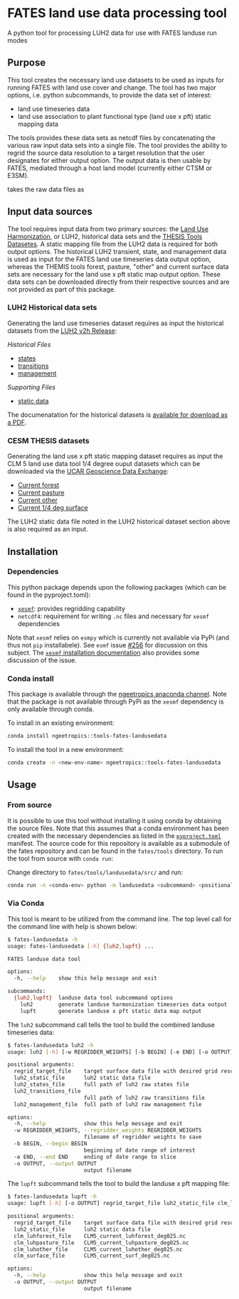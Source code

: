 # FATES land use data processing tool

A python tool for processing LUH2 data for use with FATES landuse run modes

## Purpose

This tool creates the necessary land use datasets to be used as inputs for running FATES with land use cover and change.  The tool has two major options, i.e. python subcommands, to provide the data set of interest:

- land use timeseries data
- land use association to plant functional type (land use x pft) static mapping data

The tools provides these data sets as netcdf files by concatenating the various raw input data sets into a single file.  The tool provides the ability to regrid the source data resolution to a target
resolution that the user designates for either output option.  The output data is then usable by FATES, mediated through a host land model (currently either CTSM or E3SM).

takes the raw  data files as

## Input data sources

The tool requires input data from two primary sources: the [Land Use Harmonization](https://luh.umd.edu/), or LUH2, historical data sets and the [THESIS Tools Datasetes](https://doi.org/10.5065/29s7-7b41).  A static mapping file from the LUH2 data is required for both output options.  The historical LUH2 transient, state, and management data is used as input for the FATES land use timeseries data output option, whereas the THEMIS tools forest, pasture, "other" and current surface data sets are necessary for the land use x pft static map output option.  These data sets can be downloaded directly from their respective sources and are not provided as part of this package.

### LUH2 Historical data sets

Generating the land use timeseries dataset requires as input the historical datasets from the [LUH2 v2h Release](https://luh.umd.edu/data.shtml):

_Historical Files_
- [states](https://luh.umd.edu/LUH2/LUH2_v2h/states.nc)
- [transitions](https://luh.umd.edu/LUH2/LUH2_v2h/transitions.nc)
- [management](https://luh.umd.edu/LUH2/LUH2_v2h/management.nc)

_Supporting Files_
- [static data](https://luh.umd.edu/LUH2/LUH2_v2h/staticData_quarterdeg.nc)

The documenatation for the historical datasets is [available for download as a PDF](https://luh.umd.edu/LUH2/LUH2_v2h_README.pdf).

### CESM THESIS datasets

Generating the land use x pft static mapping dataset requires as input the CLM 5 land use data tool 1/4 degree ouput datasets which can be downloaded via the [UCAR Geoscience Data Exchange](https://gdex.ucar.edu/dataset/188b_oleson/file.html):

- [Current forest](https://gdex.ucar.edu/dataset/188b_oleson/file/CLM5_current_luhforest_deg025.nc)
- [Current pasture](https://gdex.ucar.edu/dataset/188b_oleson/file/CLM5_current_luhpasture_deg025.nc)
- [Current other](https://gdex.ucar.edu/dataset/188b_oleson/file/CLM5_current_luhother_deg025.nc)
- [Current 1/4 deg surface](https://gdex.ucar.edu/dataset/188b_oleson/file/CLM5_current_surf_deg025.nc)

The LUH2 static data file noted in the LUH2 historical dataset section above is also required as an input.

## Installation

### Dependencies

This python package depends upon the following packages (which can be found in the pyproject.toml): 

- [`xesmf`](https://pangeo-xesmf.readthedocs.io/en/latest/index.html#): provides regridding capability
- `netcdf4`: requirement for writing `.nc` files and necessary for `xesmf` dependencies 

Note that `xesmf` relies on `esmpy` which is currently not available via PyPi (and thus not `pip` installabele).  See `esmf` issue [#256](https://github.com/esmf-org/esmf/issues/256) for discussion on this subject.  The [`xesmf` installation documentation](https://pangeo-xesmf.readthedocs.io/en/latest/installation.html#notes-about-esmpy) also provides some discussion of the issue.

### Conda install

This package is available through the [ngeetropics anaconda channel](https://anaconda.org/ngeetropics/tools-fates-landusedata).  Note that the package is not available through PyPi as the `xesmf` dependency is only available through conda.

To install in an existing environment:
``` sh
conda install ngeetropics::tools-fates-landusedata
```

To install the tool in a new environment:

``` sh
conda create -n <new-env-name> ngeetropics::tools-fates-landusedata
```

## Usage

### From source

It is possible to use this tool without installing it using conda by obtaining the source files.  Note that this assumes that a conda environment has been created with the necessary dependencies as listed in the [`pyproject.toml`](https://github.com/NGEET/tools-fates-landusedata/pull/14) manifest.  The source code for this repository is available as a submodule of the fates repository and can be found in the `fates/tools` directory.  To run the tool from source with `conda run`:

Change directory to `fates/tools/landusedata/src/` and run:

``` sh
conda run -n <conda-env> python -m landusedata <subcommand> <positional-args>
```

### Via Conda

This tool is meant to be utilized from the command line.  The top level call for the command line with help is shown below:
``` sh
$ fates-landusedata -h
usage: fates-landusedata [-h] {luh2,lupft} ...

FATES landuse data tool

options:
  -h, --help    show this help message and exit

subcommands:
  {luh2,lupft}  landuse data tool subcommand options
    luh2        generate landuse harmonization timeseries data output
    lupft       generate landuse x pft static data map output
```

The `luh2` subcommand call tells the tool to build the combined landuse timeseries data:

``` sh
$ fates-landusedata luh2 -h
usage: luh2 [-h] [-w REGRIDDER_WEIGHTS] [-b BEGIN] [-e END] [-o OUTPUT] regrid_target_file luh2_static_file luh2_states_file luh2_transitions_file luh2_management_file

positional arguments:
  regrid_target_file    target surface data file with desired grid resolution
  luh2_static_file      luh2 static data file
  luh2_states_file      full path of luh2 raw states file
  luh2_transitions_file
                        full path of luh2 raw transitions file
  luh2_management_file  full path of luh2 raw management file

options:
  -h, --help            show this help message and exit
  -w REGRIDDER_WEIGHTS, --regridder_weights REGRIDDER_WEIGHTS
                        filename of regridder weights to save
  -b BEGIN, --begin BEGIN
                        beginning of date range of interest
  -e END, --end END     ending of date range to slice
  -o OUTPUT, --output OUTPUT
                        output filename
```

The `lupft` subcommand tells the tool to build the landuse x pft mapping file:

``` sh
$ fates-landusedata lupft -h
usage: lupft [-h] [-o OUTPUT] regrid_target_file luh2_static_file clm_luhforest_file clm_luhpasture_file clm_luhother_file clm_surface_file

positional arguments:
  regrid_target_file    target surface data file with desired grid resolution
  luh2_static_file      luh2 static data file
  clm_luhforest_file    CLM5_current_luhforest_deg025.nc
  clm_luhpasture_file   CLM5_current_luhpasture_deg025.nc
  clm_luhother_file     CLM5_current_luhother_deg025.nc
  clm_surface_file      CLM5_current_surf_deg025.nc

options:
  -h, --help            show this help message and exit
  -o OUTPUT, --output OUTPUT
                        output filename

```
